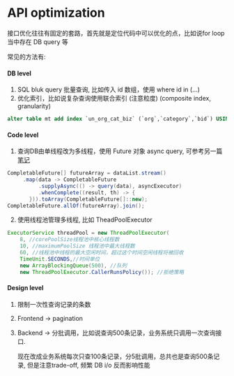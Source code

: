 # API optimization

接口优化往往有固定的套路，首先就是定位代码中可以优化的点，比如说for loop当中存在 DB query 等

常见的方法有:

#### DB level

1. SQL bluk query 批量查询, 比如传入 id 数组，使用 where id in (...)
2. 优化索引，比如说复杂查询使用联合索引 (注意粒度) (composite index, granularity)

```sql
alter table mt add index `un_org_cat_biz` (`org`,`category`,`bid`) USING BTREE;
```

#### Code level

1. 查询DB由单线程改为多线程，使用 Future 对象 async query, 可参考另一篇[笔记](<../README (1).md>)

```java
CompletableFuture[] futureArray = dataList.stream()
     .map(data -> CompletableFuture
          .supplyAsync(() -> query(data), asyncExecutor)
          .whenComplete((result, th) -> {
       })).toArray(CompletableFuture[]::new);
CompletableFuture.allOf(futureArray).join();
```

2. 使用线程池管理多线程, 比如 TheadPoolExecutor

```java
ExecutorService threadPool = new ThreadPoolExecutor(
    8, //corePoolSize线程池中核心线程数
    10, //maximumPoolSize 线程池中最大线程数
    60, //线程池中线程的最大空闲时间，超过这个时间空闲线程将被回收
    TimeUnit.SECONDS,//时间单位
    new ArrayBlockingQueue(500), //队列
    new ThreadPoolExecutor.CallerRunsPolicy()); //拒绝策略
```

#### Design level

1. 限制一次性查询记录的条数
2. Frontend -> pagination
3.  Backend -> 分批调用，比如说查询500条记录，业务系统只调用一次查询接口.

    现在改成业务系统每次只查100条记录，分5批调用，总共也是查询500条记录, 但是注意trade-off, 频繁 DB i/o 反而影响性能
